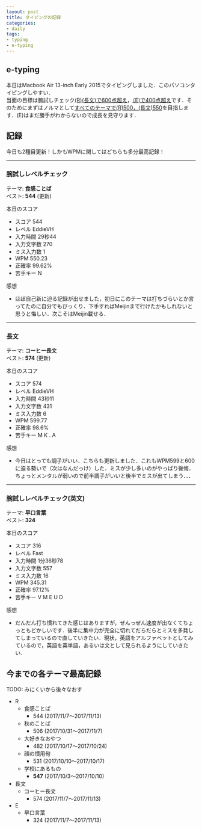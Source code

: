 ```yaml
---
layout: post
title: タイピングの記録
categories:
- daily
tags:
- typing
- e-typing
---
```


## e-typing
本日はMacbook Air 13-inch Early 2015でタイピングしました．このパソコンタイピングしやすい．  
当面の目標は腕試しチェック<u>(R)(長文)で600点超え</u>，<u>（E)で400点超え</u>です．そのためにまずはノルマとして<u>すべてのテーマで(R)500，(長文)550</u>を目指します．(E)はまだ勝手がわからないので成長を見守ります．

## 記録
今日も2種目更新！しかもWPMに関してはどちらも多分最高記録！

---
### 腕試しレベルチェック
テーマ: **食感ことば**  
ベスト: **544** (更新)

本日のスコア
- スコア 544
- レベル EddieVH
- 入力時間 29秒44
- 入力文字数 270
- ミス入力数 1
- WPM 550.23
- 正確率 99.62%
- 苦手キー N

感想
- ほぼ自己新に迫る記録が出せました，初日にこのテーマは打ちづらいとか言ってたのに自分でもびっくり．下手すればMeijinまで行けたかもしれないと思うと悔しい．次こそはMeijin載せる．

---
### 長文
テーマ: **コーヒー長文**  
ベスト: **574** (更新)

本日のスコア
- スコア 574
- レベル EddieVH
- 入力時間 43秒11
- 入力文字数 431
- ミス入力数 6
- WPM 599.77
- 正確率 98.6%
- 苦手キー M K . A

感想
- 今日はとっても調子がいい．こちらも更新しました．これもWPM599と600に迫る勢いで（次はなんだっけ）した．ミスが少し多いのがやっぱり後悔．ちょっとメンタルが弱いので前半調子がいいと後半でミスが出てしまう．．．

---
### 腕試しレベルチェック(英文)
テーマ: **早口言葉**  
ベスト: **324**

本日のスコア

- スコア 316
- レベル Fast
- 入力時間 1分36秒78
- 入力文字数 557
- ミス入力数 16
- WPM 345.31
- 正確率 97.12%
- 苦手キー V M E U D  

感想
- だんだん打ち慣れてきた感じはありますが，ぜんっぜん速度が出なくてちょっともどかしいです．後半に集中力が完全に切れてだらだらとミスを多発してしまっているので直していきたい．現状，英語をアルファベットとしてみているので，英語を英単語，あるいは文として見られるようにしていきたい．

## 今までの各テーマ最高記録
TODO: みにくいから後々なおす

- R
  - 食感ことば
    - 544 (2017/11/7～2017/11/13)
  - 秋のことば
    - 506 (2017/10/31～2017/11/7)
  - 大好きなおやつ
    - 482 (2017/10/17～2017/10/24)
  - 顔の慣用句
    - 531 (2017/10/10～2017/10/17)
  - 学校にあるもの
    - **547** (2017/10/3～2017/10/10)
- 長文
  - コーヒー長文
    - 574 (2017/11/7〜2017/11/13)
- E
  - 早口言葉
    - 324 (2017/11/7～2017/11/13)
